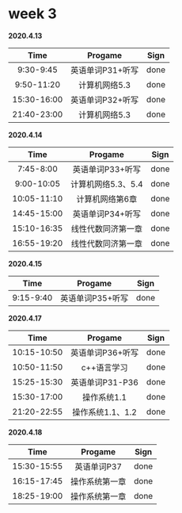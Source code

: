 # week 3

**2020.4.13**

Time|Progame|Sign
|:-----:|:-----:|:-----:|
9:30-9:45|英语单词P31+听写|done
9:50-11:20|计算机网络5.3|done
15:30-16:00|英语单词P32+听写|done
21:40-23:00|计算机网络5.3|done

**2020.4.14**

Time|Progame|Sign
|:-----:|:-----:|:-----:|
7:45-8:00|英语单词P33+听写|done
9:00-10:05|计算机网络5.3、5.4|done
10:05-11:10|计算机网络第6章|done
14:45-15:00|英语单词P34+听写|done
15:10-16:35|线性代数同济第一章|done
16:55-19:20|线性代数同济第一章|done

**2020.4.15**

Time|Progame|Sign
|:-----:|:-----:|:-----:|
9:15-9:40|英语单词P35+听写|done

**2020.4.17**

Time|Progame|Sign
|:-----:|:-----:|:-----:|
10:15-10:50|英语单词P36+听写|done
10:50-11:50|c++语言学习|done
15:25-15:30|英语单词P31-P36|done
15:30-17:00|操作系统1.1|done
21:20-22:55|操作系统1.1、1.2|done

**2020.4.18**

Time|Progame|Sign
|:-----:|:-----:|:-----:|
15:30-15:55|英语单词P37|done
16:15-17:45|操作系统第一章|done
18:25-19:00|操作系统第一章|done